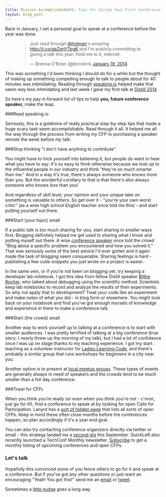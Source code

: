 ```yaml
---
title: Mission Accomplished&#58; Tips for Giving Your First Conference Talk
layout: blog_post
---
```


Back in January, I set a personal goal to speak at a conference before the year was done.

<figure>
<script async src="//platform.twitter.com/widgets.js" charset="utf-8"></script>
<blockquote class="twitter-tweet" lang="en"><p>Just read through <a href="https://twitter.com/holman">@holman</a>&#39;s amazing <a href="http://t.co/gaZqnYTpg6">http://t.co/gaZqnYTpg6</a> and I&#39;m publicly committing to giving a talk this year. Hold me to it, internet.</p>&mdash; Brenna O&#39;Brien (@brnnbrn) <a href="https://twitter.com/brnnbrn/statuses/424970205648134144">January 19, 2014</a></blockquote>
</figure>

This was something I'd been thinking I should do for a while but the thought of making up something compelling enough to talk to people about for 40 minutes was intimidating. Reading through [speaking.io](http://speaking.io) helped make that seem way less intimidating and last week I gave my first talk at [Distill 2014](https://distill.engineyard.com/).  

So here's my pay-it-forward list of tips to help **you, future conference speaker,** make the leap.

###Read speaking.io

Seriously, this is a goldmine of really practical step-by-step tips that made a huge scary task seem accomplishable. Read through it all. It helped me all the way through the process from writing my CFP to purchasing a speaker remote the week before my talk.

###Stop thinking "I don't have anything to contribute"

You might have to trick yourself into believing it, but people *do* want to hear what you have to say. It's so easy to think otherwise because we look up to the influential people in our industry and think "they're so much smarter than me." And in a way it's true, there's always someone who knows more than you. But the wonderful corollary to that is that there's also always someone who knows *less* than you!  

And regardless of skill level, your opinion and your unique take on something is valuable to others. So get over it - "you're your own worst critic" (as a wise high school English teacher once told me this) - and start putting yourself out there.

###Start (your topic) small

If a public talk is *too* much sharing for you, start sharing in smaller ways first. Blogging definitely helped me get used to sharing what I know and putting myself out there.  A wise [conference speaker](http://twitter.com/davatron5000) once told the crowd "Blog about a specific problem you encountered and how you solved it." That was seriously some of the best advice I'd ever gotten and it again made the task of blogging seem conquerable. Sharing feelings is hard - publishing a few code snippets you just wrote on a project is easier.

In the same vein, or if you're not keen on blogging yet, try keeping a developer lab notebook. I got this idea from fellow Distill speaker [Blithe Rocher,](http://twitter.com/blithe) who talked about debugging using the scientific method. Scientists keep lab notebooks to record and analyze the results of their experiments.  So why not apply that to development? Treat your code like an experiment and make notes of what you did - in blog form or elsewhere. You might look back on your notebook and find you've got enough morsels of knowledge and experience in there to make a conference talk.

###Start (the crowd) small

Another way to work yourself up to talking at a conference is to start with smaller audiences. I was pretty terrified of talking at a big conference (true story: I nearly threw up the morning of my talk), but I had a lot of confidence once I was up on stage thanks to my teaching experience. I got my start teaching as a volunteer instructor for [Ladies Learning Code](http://ladieslearningcode.com), and there's probably a similar group that runs workshops for beginners in a city near you. 

Another option is to present at [local meetup groups](http://www.meetup.com/). These types of events are generally always in need of speakers and the crowds tend to be much smaller than a full day conference.

###Trawl for CFP<small>s</small>

When you think you're ready (or even when you think you're not - c'mon, just go for it!), find a conference to speak at by looking for open Calls for Participation. Lanyrd has a [sort of hidden page](http://lanyrd.com/calls/) that lists all sorts of open CFPs.  Keep in mind these often close months before the conferences happen, so plan accordingly if it's a year end goal. 

You can also try contacting conference organizers directly via twitter or email - this strategy landed me a [second gig](http://fitc.ca/event/webu14/speakers/) this September.  QuickLeft also recently launched a TechConf Monthly newsletter. [Subscribe](http://go.quickleft.com/tech-conference-monthly) to get a monthly listing of upcoming conferences and open CFPs.

### Let's talk

Hopefully this convinced some of you fence sitters to go for it and speak at a conference. But if you've got any other questions or just want an encouraging "Yeah! You got this!" send me an [email](mailto:hi@brennaobrien.com) or [tweet](http://twitter.com/brnnbrn). 

Sometimes a [little nudge](https://twitter.com/brnnbrn/status/496997284144742400) goes a long way.


